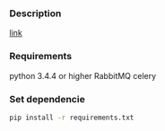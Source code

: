### Description
[link](https://docs.google.com/document/d/1r5g-Mb0rp7_a20bpXCS-UJamDxXTPUyhmgymWwKaCPA/edit)

### Requirements

python 3.4.4 or higher
RabbitMQ
celery

### Set dependencie
```bash
pip install -r requirements.txt
```
